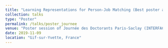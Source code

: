 ```yaml
---
title: "Learning Representations for Person-Job Matching (Best poster award)"
collection: talks
type: "Poster"
permalink: /talks/poster_journee
venue: "Poster session of Journée des Doctorants Paris-Saclay (INTERFACES)"
date: 2019-11-09
location: "Gif-sur-Yvette, France"
---
```

